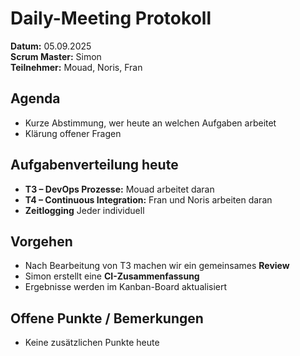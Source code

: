 # Daily-Meeting Protokoll

**Datum:** 05.09.2025  
**Scrum Master:** Simon  
**Teilnehmer:** Mouad, Noris, Fran

## Agenda

- Kurze Abstimmung, wer heute an welchen Aufgaben arbeitet
- Klärung offener Fragen

## Aufgabenverteilung heute

- **T3 – DevOps Prozesse:** Mouad arbeitet daran
- **T4 – Continuous Integration:** Fran und Noris arbeiten daran
- **Zeitlogging** Jeder individuell

## Vorgehen

- Nach Bearbeitung von T3 machen wir ein gemeinsames **Review**
- Simon erstellt eine **CI-Zusammenfassung**
- Ergebnisse werden im Kanban-Board aktualisiert

## Offene Punkte / Bemerkungen

- Keine zusätzlichen Punkte heute
